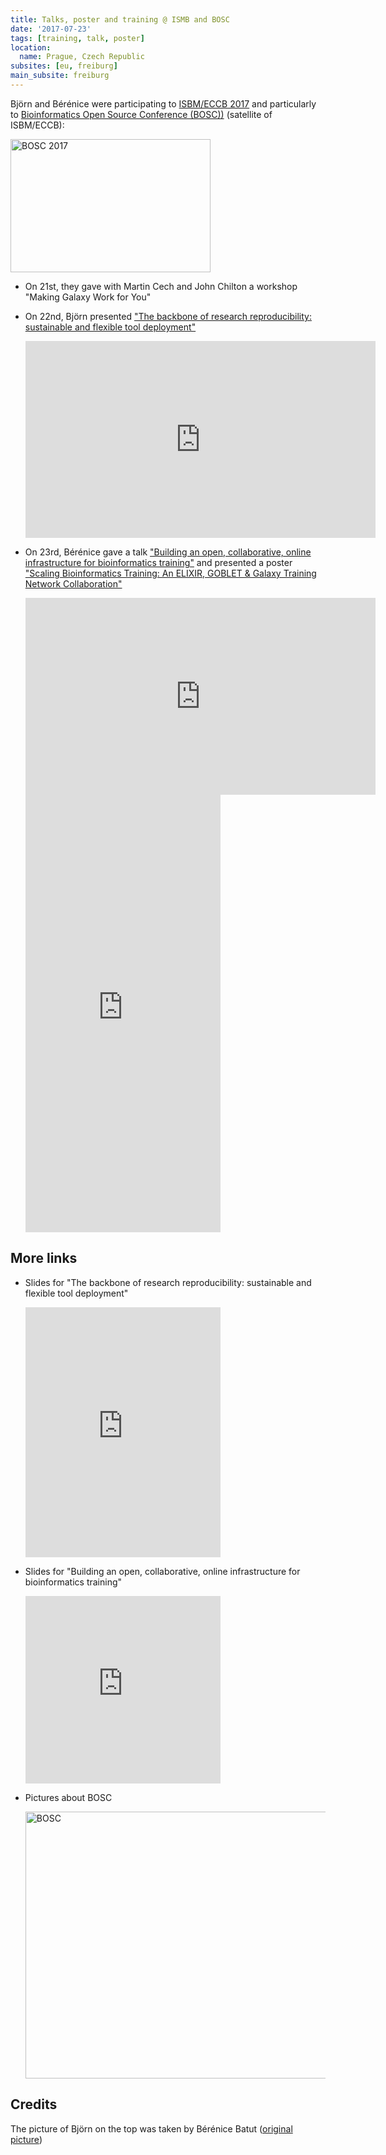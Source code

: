 ```yaml
---
title: Talks, poster and training @ ISMB and BOSC
date: '2017-07-23'
tags: [training, talk, poster]
location:
  name: Prague, Czech Republic
subsites: [eu, freiburg]
main_subsite: freiburg
---
```


Björn and Bérénice were participating to [ISBM/ECCB 2017](https://www.iscb.org/ismbeccb2017) and particularly to [Bioinformatics Open Source Conference (BOSC))](https://www.open-bio.org/wiki/BOSC_2017) (satellite of ISBM/ECCB):

<div class="multiple-img">
    <a data-flickr-embed="true"  href="https://www.flickr.com/photos/134305289@N03/35995265931/in/album-72157684042963763/" title="BOSC 2017"><img src="https://farm5.staticflickr.com/4315/35995265931_34277743b7_n.jpg" width="320" height="213" alt="BOSC 2017"></a><script async src="//embedr.flickr.com/assets/client-code.js" charset="utf-8"></script>
</div>

- On 21st, they gave with Martin Cech and John Chilton a workshop "Making Galaxy Work for You"
- On 22nd, Björn presented ["The backbone of research reproducibility: sustainable and flexible tool deployment"](https://f1000research.com/slides/6-1203)

    <div class="multiple-img">
        <iframe width="560" height="315" src="https://www.youtube.com/embed/zTne29-GU_E" frameborder="0" allowfullscreen></iframe>
    </div>

- On 23rd, Bérénice gave a talk ["Building an open, collaborative, online infrastructure for bioinformatics training"](https://bebatut-slides.github.io/bosc_07_17/) and presented a poster ["Scaling Bioinformatics Training: An ELIXIR, GOBLET & Galaxy Training Network Collaboration"](https://f1000research.com/posters/6-1218)

    <div class="multiple-img">
        <iframe width="560" height="315" src="https://www.youtube.com/embed/ZL7xTqCaRsI" frameborder="0" allowfullscreen></iframe>
        <embed src="https://d1hiluowqo0t4b.cloudfront.net/posters/compressed/f1000research-170113.pdf" width="65%" height="700px" type='application/pdf'>
    </div>

## More links

- Slides for "The backbone of research reproducibility: sustainable and flexible tool deployment"

    <div class="multiple-img">
        <embed src="https://d1hiluowqo0t4b.cloudfront.net/posters/docs/f1000research-169817.pdf" width="65%" height="400px" type='application/pdf'>
    </div>

- Slides for "Building an open, collaborative, online infrastructure for bioinformatics training"

    <div class="multiple-img">
        <embed src="https://bebatut-slides.github.io/bosc_07_17/#/1" width="65%" height="300px">
    </div>

- Pictures about BOSC

    <div class="multiple-img">
        <a data-flickr-embed="true"  href="https://www.flickr.com/photos/134305289@N03/albums/72157684042963763" title="BOSC"><img src="https://farm5.staticflickr.com/4307/35287390654_87bf64d2d6_z.jpg" width="640" height="427" alt="BOSC"></a><script async src="//embedr.flickr.com/assets/client-code.js" charset="utf-8"></script>
    </div>

## Credits

The picture of Björn on the top was taken by Bérénice Batut ([original picture](https://flic.kr/p/WQM9vi))

